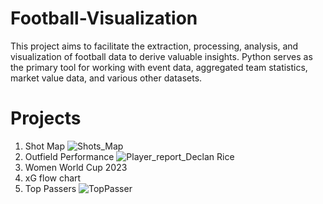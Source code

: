 # Football-Visualization
This project aims to facilitate the extraction, processing, analysis, and visualization of football data to derive valuable insights. Python serves as the primary tool for working with event data, aggregated team statistics, market value data, and various other datasets.

# Projects
1. Shot Map
  ![Shots_Map](https://github.com/pytoni/Football-Visualization/assets/112602858/ccb836dc-cf56-4abf-a5b9-93ee712f50bc)
2. Outfield Performance
  ![Player_report_Declan Rice](https://github.com/pytoni/Football-Visualization/assets/112602858/bffa75d0-69ad-444f-9269-a54e320b8fae)
3. Women World Cup 2023
4. xG flow chart
5. Top Passers
![TopPasser](https://github.com/pytoni/Football-Visualization/assets/112602858/ea50d171-06bc-41bf-8bf8-36a90a6c37ac)
